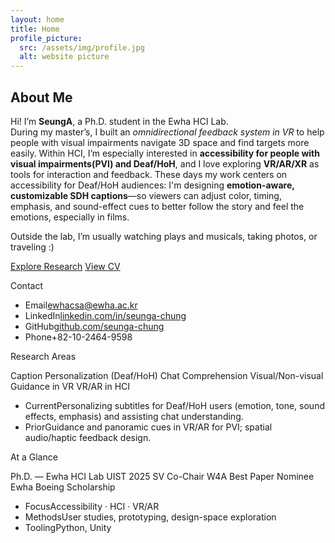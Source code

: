 ```yaml
---
layout: home
title: Home
profile_picture:
  src: /assets/img/profile.jpg
  alt: website picture
---
```


## About Me

Hi! I’m **SeungA**, a Ph.D. student in the Ewha HCI Lab.  
During my master’s, I built an *omnidirectional feedback system in VR* to help people with visual impairments navigate 3D space and find targets more easily. Within HCI, I’m especially interested in **accessibility for people with visual impairments(PVI) and Deaf/HoH**, and I love exploring **VR/AR/XR** as tools for interaction and feedback. These days my work centers on accessibility for Deaf/HoH audiences: I'm designing **emotion-aware, customizable SDH captions**—so viewers can adjust color, timing, emphasis, and sound-effect cues to better follow the story and feel the emotions, especially in films.

Outside the lab, I’m usually watching plays and musicals, taking photos, or traveling :)


<p>
  <a class="btn btn--primary" href="/research/">Explore Research</a>
  <a class="btn" href="/cv/">View CV</a>
</p>

<div class="cards cards-hero">
  <!-- Contact -->
  <div class="card dense">
    <div class="hd"><p class="title">Contact</p></div>
    <ul class="kv">
      <li><span class="key">Email</span><span class="val"><a href="mailto:ewhacsa@ewha.ac.kr">ewhacsa@ewha.ac.kr</a></span></li>
      <li><span class="key">LinkedIn</span><span class="val"><a href="https://linkedin.com/in/seunga-chung-0386a51bb/">linkedin.com/in/seunga-chung</a></span></li>
      <li><span class="key">GitHub</span><span class="val"><a href="https://github.com/seunga-chung">github.com/seunga-chung</a></span></li>
      <li><span class="key">Phone</span><span class="val">+82-10-2464-9598</span></li>
    </ul>
  </div>

  <!-- Research Areas -->
  <div class="card dense">
    <div class="hd"><p class="title">Research Areas</p></div>
    <div class="pills">
      <span class="pill">Caption Personalization (Deaf/HoH)</span>
      <span class="pill">Chat Comprehension</span>
      <span class="pill">Visual/Non-visual Guidance in VR</span>
      <span class="pill">VR/AR in HCI</span>
    </div>
    <ul class="kv">
      <li><span class="key">Current</span><span class="val">Personalizing subtitles for Deaf/HoH users (emotion, tone, sound effects, emphasis) and assisting chat understanding.</span></li>
      <li><span class="key">Prior</span><span class="val">Guidance and panoramic cues in VR/AR for PVI; spatial audio/haptic feedback design.</span></li>
    </ul>
  </div>

  <!-- At a Glance -->
  <div class="card dense">
    <div class="hd"><p class="title">At a Glance</p></div>
    <div class="pills">
      <span class="pill">Ph.D. — Ewha HCI Lab</span>
      <span class="pill">UIST 2025 SV Co-Chair</span>
      <span class="pill">W4A Best Paper Nominee</span>
      <span class="pill">Ewha Boeing Scholarship</span>
    </div>
    <ul class="kv">
      <li><span class="key">Focus</span><span class="val">Accessibility · HCI · VR/AR</span></li>
      <li><span class="key">Methods</span><span class="val">User studies, prototyping, design-space exploration</span></li>
      <li><span class="key">Tooling</span><span class="val">Python, Unity</span></li>
    </ul>
  </div>
</div>


<p>
  
</p>
